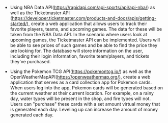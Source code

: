 
- Using NBA Data API(https://rapidapi.com/api-sports/api/api-nba/) as well as the Ticketmaster API (https://developer.ticketmaster.com/products-and-docs/apis/getting-started/), create a web application that allows users to track their favorite players, teams, and upcoming games. The data for these will be taken from the NBA Data API. In the scenario where users look at upcoming games, the Ticketmaster API can be implemented. Users will be able to see prices of such games and be able to find the price they are looking for. The database will store information on the user, including their login information, favorite team/players, and tickets they've purchased.

- Using the Pokemon TCG API(https://pokemontcg.io/) as well as the OpenWeatherMapAPI(https://openweathermap.org/), create a web application that serves as a card collection app for Pokemon cards. When users log into the app, Pokemon cards will be generated based on the current weather at their current location. For example, on a rainy day, water types will be present in the shop, and fire types will not. Users can "purchase" these cards with a set amount virtual money that is generated each day. Leveling up can increase the amount of money generated each day. 

